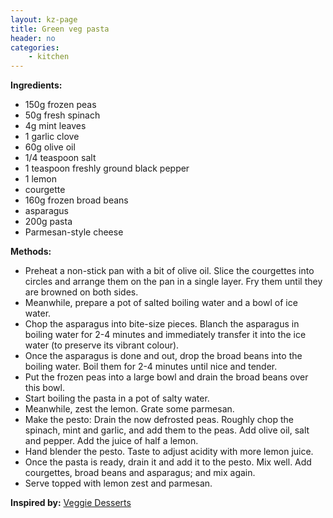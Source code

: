 ```yaml
---
layout: kz-page
title: Green veg pasta
header: no
categories:
    - kitchen
---
```


**Ingredients:**

* 150g frozen peas
* 50g fresh spinach
* 4g mint leaves
* 1 garlic clove
* 60g olive oil
* 1/4 teaspoon salt
* 1 teaspoon freshly ground black pepper
* 1 lemon
<nbsp></nbsp>
* courgette
* 160g frozen broad beans
* asparagus
* 200g pasta
* Parmesan-style cheese


**Methods:**

* Preheat a non-stick pan with a bit of olive oil. Slice the courgettes into circles and arrange them on the pan in a single layer. Fry them until they are browned on both sides.
* Meanwhile, prepare a pot of salted boiling water and a bowl of ice water.
* Chop the asparagus into bite-size pieces. Blanch the asparagus in boiling water for 2-4 minutes and immediately transfer it into the ice water (to preserve its vibrant colour).
* Once the asparagus is done and out, drop the broad beans into the boiling water. Boil them for 2-4 minutes until nice and tender.
* Put the frozen peas into a large bowl and drain the broad beans over this bowl. 
* Start boiling the pasta in a pot of salty water.
* Meanwhile, zest the lemon. Grate some parmesan.
* Make the pesto: Drain the now defrosted peas. Roughly chop the spinach, mint and garlic, and add them to the peas. Add olive oil, salt and pepper. Add the juice of half a lemon.
* Hand blender the pesto. Taste to adjust acidity with more lemon juice.
* Once the pasta is ready, drain it and add it to the pesto. Mix well. Add courgettes, broad beans and asparagus; and mix again.
* Serve topped with lemon zest and parmesan.

**Inspired by:** [Veggie Desserts](https://veggiedesserts.com/roasted-vegetable-sandwich/)
